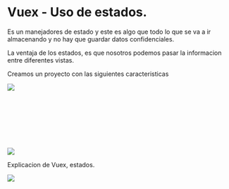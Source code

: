 # Vuex - Uso de estados.

Es un manejadores de estado y este es algo que todo lo que se va a ir almacenando y no hay que guardar datos confidenciales.

La ventaja de los estados, es que nosotros podemos pasar la informacion entre diferentes vistas.

Creamos un proyecto con las siguientes caracteristicas

![](image/intro/1649007359058.png)

<pre class="vditor-reset" placeholder="" contenteditable="true" spellcheck="false"><p data-block="0"><br class="Apple-interchange-newline"/><img src="https://file+.vscode-resource.vscode-webview.net/c%3A/Users/Towa/source/repos/frontend_vuejs_vuex/learning/3_vuejs_vuex_ContadorSinEstado/image/intro/1649007359058.png" alt=""/></p></pre>

<pre class="vditor-reset" placeholder="" contenteditable="true" spellcheck="false"><p data-block="0"><br class="Apple-interchange-newline"/><img src="https://file+.vscode-resource.vscode-webview.net/c%3A/Users/Towa/source/repos/frontend_vuejs_vuex/learning/3_vuejs_vuex_ContadorSinEstado/image/intro/1649007581262.png" alt=""/></p></pre>

![](image/intro/1649007581262.png)

Explicacion de Vuex, estados.

![](image/intro/1649009569015.png)

<pre class="vditor-reset" placeholder="" contenteditable="true" spellcheck="false"><p data-block="0"><br class="Apple-interchange-newline"/><img src="https://file+.vscode-resource.vscode-webview.net/c%3A/Users/Towa/source/repos/frontend_vuejs_vuex/learning/3_vuejs_vuex_ContadorSinEstado/image/intro/1649009569015.png" alt=""/></p></pre>
